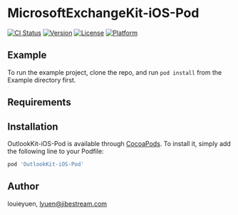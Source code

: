 # MicrosoftExchangeKit-iOS-Pod

[![CI Status](http://img.shields.io/travis/louieyune/MicrosoftExchangeKit-iOS-Pod.svg?style=flat)](https://travis-ci.org/louieyune/OutlookKit-iOS-Pod)
[![Version](https://img.shields.io/cocoapods/v/MicrosoftExchangeKit-iOS-Pod.svg?style=flat)](http://cocoapods.org/pods/OutlookKit-iOS-Pod)
[![License](https://img.shields.io/cocoapods/l/MicrosoftExchangeKit-iOS-Pod.svg?style=flat)](http://cocoapods.org/pods/OutlookKit-iOS-Pod)
[![Platform](https://img.shields.io/cocoapods/p/MicrosoftExchangeKit-iOS-Pod.svg?style=flat)](http://cocoapods.org/pods/OutlookKit-iOS-Pod)

## Example

To run the example project, clone the repo, and run `pod install` from the Example directory first.

## Requirements

## Installation

OutlookKit-iOS-Pod is available through [CocoaPods](http://cocoapods.org). To install
it, simply add the following line to your Podfile:

```ruby
pod 'OutlookKit-iOS-Pod'
```

## Author

louieyuen, lyuen@jibestream.com
